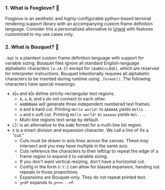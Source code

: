 ### 1. What is Foxglove? 🌷
Foxglove is an aesthetic and highly-configurable python-based terminal rendering support library with an accompanying custom frame definition language. Consider this a personalized alternative to [Urwid](https://urwid.org) with features customized to my use cases only.

### 2. What is Bouquet? 💐 
`.bqt` is a plaintext custom frame definition language with support for variable sizing. Bouquet files ignore all standard English-language alphabetic characters `[a-zA-Z]` except for `[AaBbCcLRUD]`, which are reserved for interpreter instructions. Bouquet intentionally requires all alphabetic characters to be inserted during runtime using `.format()`. The following characters have special meanings:
 - `A`|`a` and `B`|`b` define strictly-rectangular text regions.
   - `A`, `a`, `B`, and `b` do not connect to each other.
   - `AABBBAAA` will generate three independent numbered text frames.
   - `A` and `B` hard cut. Printing `Hello world!` to `AAAAAA` yields `Hello `.
   - `a` and `b` soft cut. Printing `Hello world!` to `aaaaaa` yields `Hel...`.
   - Multi-line regions text-wrap by default.
 - `L`|`l` is an alternative to the `AaBb` format for a multi-line list region.
 - `X` is a smart division and expansion character. We call a line of Xs a "cut."
   - Cuts must be drawn in axis lines across the canvas. These may intersect and you may have multiple in the same axis.
   - Cuts reference the characters to their left/up to repeat the edge of a frame region to expand it to variable sizing.
   - If you don't want vertical resizing, don't have a horizontal cut.
   - Config in the form `X:Y:Z` can allow for biased expansion, handing out repeats in those proportions.
   - Expansions are Bouquet-only. They do not repeat printed text.
   - `╔═X╝` expands to `╔═══...═╝`.
